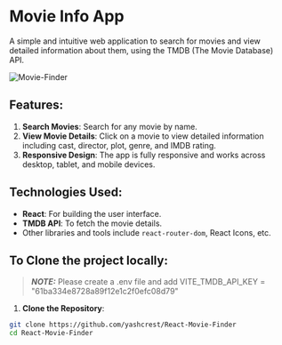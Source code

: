 # Movie Info App

A simple and intuitive web application to search for movies and view detailed information about them, using the TMDB (The Movie Database) API.

![Movie-Finder](https://github.com/yashcrest/React-Movie-Finder/assets/79971012/a7abb99b-413c-46aa-b531-4189ca5889fa)


## Features:

1. **Search Movies**: Search for any movie by name.
2. **View Movie Details**: Click on a movie to view detailed information including cast, director, plot, genre, and IMDB rating.
3. **Responsive Design**: The app is fully responsive and works across desktop, tablet, and mobile devices.

## Technologies Used:

- **React**: For building the user interface.
- **TMDB API**: To fetch the movie details.
- Other libraries and tools include `react-router-dom`, React Icons, etc.

## To Clone the project locally:

> **_NOTE:_**  Please create a .env file and add VITE_TMDB_API_KEY = "61ba334e8728a89f12e1c2f0efc08d79"

1. **Clone the Repository**: 

```bash
git clone https://github.com/yashcrest/React-Movie-Finder
cd React-Movie-Finder
```

